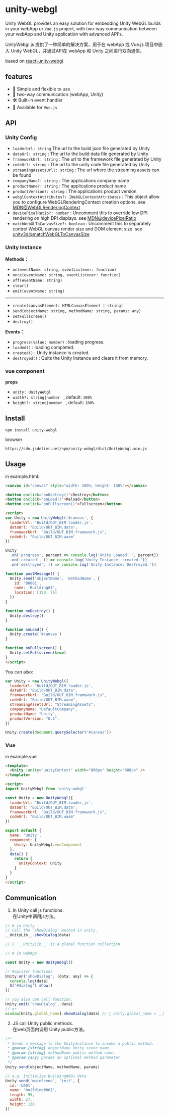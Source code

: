 # unity-webgl

Unity WebGL provides an easy solution for embedding Unity WebGL builds in your webApp or `Vue.js` project, with two-way communication between your webApp and Unity application with advanced API's.   

UnityWebgl.js 提供了一种简单的解决方案，用于在 webApp 或 Vue.js 项目中嵌入 Unity WebGL，并通过API在 webApp 和 Unity 之间进行双向通信。

based on [react-unity-webgl](https://github.com/jeffreylanters/react-unity-webgl)

## features
- 💊 Simple and flexible to use
- 📮 two-way communication (webApp, Unity)
- 🛠 Built-in event handler
- 🧬 Available for `Vue.js`

## API

### Unity Config

* `loaderUrl: string` The url to the build json file generated by Unity
* `dataUrl: string` :  The url to the build data file generated by Unity
* `frameworkUrl: string` :  The url to the framework file generated by Unity
* `codeUrl: string` :  The url to the unity code file generated by Unity
* `streamingAssetsUrl?: string` :  The url where the streaming assets can be found
* `companyName?: string` :  The applications company name
* `productName?: string` :  The applications product name
* `productVersion?: string` :  The applications product version
* `webglContextAttributes?: IWebGLContextAttributes` :  This object allow you to configure WebGLRenderingContext creation options. see [MDN@WebGLRenderingContext](https://developer.mozilla.org/en-US/docs/Web/API/WebGLRenderingContext/getContextAttributes)
* `devicePixelRatio?: number` :  Uncomment this to override low DPI rendering on high DPI displays. see [MDN@devicePixelRatio](https://developer.mozilla.org/en-US/docs/Web/API/Window/devicePixelRatio)
* `matchWebGLToCanvasSize?: boolean` :  Uncomment this to separately control WebGL canvas render size and DOM element size. see [unity3d@matchWebGLToCanvasSize](https://issuetracker.unity3d.com/issues/webgl-builds-dont-allow-separate-control-on-canvas-render-buffer-size)

### Unity Instance

**Methods：**

* `on(eventName: string, eventListener: function)`
* `once(eventName: string, eventListener: function)`
* `off(eventName: string)`
* `clear()`
* `emit(eventName: string)`

---

* `create(canvasElement: HTMLCanvasElement | string)`
* `send(objectName: string, methodName: string, params: any)`
* `setFullscreen()`
* `destroy()`

**Events：**

- `progress(value: number)` : loading progress.
- `loaded()` : loading completed.
- `created()` : Unity instance is created.
- `destroyed()` : Quits the Unity Instance and clears it from memory.

### vue component

**props**

* `unity: UnityWebgl`
* `width?: string|number ` , default: `100%`
* `height?: string|number ` , default: `100%`

## Install
```
npm install unity-webgl
```

browser
```
https://cdn.jsdelivr.net/npm/unity-webgl/dist/UnityWebgl.min.js
```

## Usage

in example.html:

```html
<canvas id="canvas" style="width: 100%; height: 100%"></canvas>

<button onclick="onDestroy()">Destroy</button>
<button onclick="onLoad()">Reload</button>
<button onclick="onFullscreen()">Fullscreen</button>

<script>
var Unity = new UnityWebgl('#canvas', {
  loaderUrl: 'Build/OUT_BIM.loader.js',
  dataUrl: "Build/OUT_BIM.data",
  frameworkUrl: "Build/OUT_BIM.framework.js",
  codeUrl: "Build/OUT_BIM.wasm"
})

Unity
  .on('progress', percent => console.log('Unity Loaded: ', percent))
  .on('created', () => console.log('Unity Instance: created.'))
  .on('destroyed', () => console.log('Unity Instance: Destroyed.'))

function postMessage() {
  Unity.send('objectName', 'methodName', {
    id: 'B0001',
    name: 'Building#1',
    location: [150, 75]
  })
}

function onDestroy() {
  Unity.destroy()
}

function onLoad() {
  Unity.create('#canvas')
}

function onFullscreen() {
  Unity.setFullscreen(true)
}
</script>
```

You can also:

```js
var Unity = new UnityWebgl({
  loaderUrl: 'Build/OUT_BIM.loader.js',
  dataUrl: "Build/OUT_BIM.data",
  frameworkUrl: "Build/OUT_BIM.framework.js",
  codeUrl: "Build/OUT_BIM.wasm",
  streamingAssetsUrl: "StreamingAssets",
  companyName: "DefaultCompany",
  productName: "Unity",
  productVersion: "0.1",
})

Unity.create(document.querySelector('#canvas'))
```

### Vue

in example.vue

```html
<template>
  <Unity :unity="unityContext" width="800px" height="600px" />
</template>

<script>
import UnityWebgl from 'unity-webgl'

const Unity = new UnityWebgl({
  loaderUrl: 'Build/OUT_BIM.loader.js',
  dataUrl: "Build/OUT_BIM.data",
  frameworkUrl: "Build/OUT_BIM.framework.js",
  codeUrl: "Build/OUT_BIM.wasm"
})

export default {
  name: 'Unity',
  component: {
    Unity: UnityWebgl.vueComponent
  },
  data() {
    return {
      unityContext: Unity
    }
  }
}
</script>
```

## Communication

1. In Unity call js functions.  
    在Unity中调用js方法。

```js
// # in Unity
// Call the `showDialog` method in unity.
__UnityLib__.showDialog(data)

// 📢 `__UnityLib__` is a global function collection.
```

```js
// # in webApp

const Unity = new UnityWebgl()

// Register functions
Unity.on('showDialog', (data: any) => {
  console.log(data)
  $('#dialog').show()
})

// you also can call function.
Unity.emit('showDialog', data)
// or
window[Unity.global_name].showDialog(data) // 📢 Unity.global_name = __UnityLib__

```



2.  JS call Unity public methods.  
    在web页面内调用 Unity public方法。

```js
/**
 * Sends a message to the UnityInstance to invoke a public method.
 * @param {string} objectName Unity scene name.
 * @param {string} methodName public method name.
 * @param {any} params an optional method parameter.
 */
Unity.send(objectName, methodName, params)

// e.g. Initialize Building#001 data
Unity.send('mainScene', 'init', {
  id: 'b001',
  name: 'building#001',
  length: 95,
  width: 27,
  height: 120
})
```


